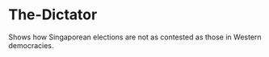 # The-Dictator
Shows how Singaporean elections are not as contested as those in Western democracies. 
